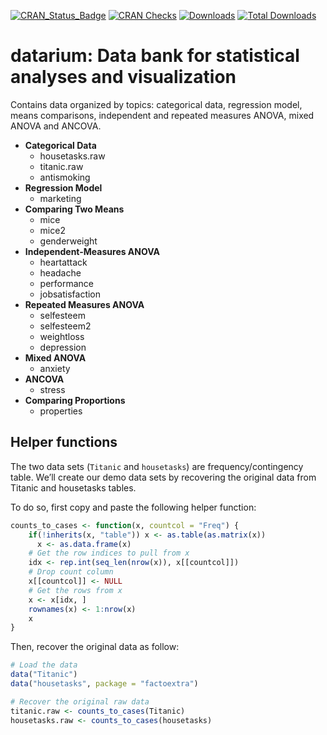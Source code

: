 <!-- README.md is generated from README.Rmd. Please edit that file -->

[![CRAN\_Status\_Badge](https://www.r-pkg.org/badges/version/datarium)](https://cran.r-project.org/package=datarium)
[![CRAN
Checks](https://cranchecks.info/badges/summary/datarium)](https://cran.r-project.org/web/checks/check_results_datarium.html)
[![Downloads](https://cranlogs.r-pkg.org/badges/datarium)](https://cran.r-project.org/package=datarium)
[![Total
Downloads](https://cranlogs.r-pkg.org/badges/grand-total/datarium?color=orange)](https://cranlogs.r-pkg.org/badges/grand-total/datarium)

datarium: Data bank for statistical analyses and visualization
==============================================================

Contains data organized by topics: categorical data, regression model,
means comparisons, independent and repeated measures ANOVA, mixed ANOVA
and ANCOVA.

-   **Categorical Data**
    -   housetasks.raw
    -   titanic.raw
    -   antismoking
-   **Regression Model**
    -   marketing
-   **Comparing Two Means**
    -   mice
    -   mice2
    -   genderweight
-   **Independent-Measures ANOVA**
    -   heartattack
    -   headache
    -   performance
    -   jobsatisfaction
-   **Repeated Measures ANOVA**
    -   selfesteem
    -   selfesteem2
    -   weightloss
    -   depression
-   **Mixed ANOVA**
    -   anxiety
-   **ANCOVA**
    -   stress
-   **Comparing Proportions**
    -   properties

Helper functions
----------------

The two data sets (`Titanic` and `housetasks`) are frequency/contingency
table. We’ll create our demo data sets by recovering the original data
from Titanic and housetasks tables.

To do so, first copy and paste the following helper function:

``` r
counts_to_cases <- function(x, countcol = "Freq") {
    if(!inherits(x, "table")) x <- as.table(as.matrix(x))
      x <- as.data.frame(x)
    # Get the row indices to pull from x
    idx <- rep.int(seq_len(nrow(x)), x[[countcol]])
    # Drop count column
    x[[countcol]] <- NULL
    # Get the rows from x
    x <- x[idx, ]
    rownames(x) <- 1:nrow(x)
    x
}
```

Then, recover the original data as follow:

``` r
# Load the data
data("Titanic")
data("housetasks", package = "factoextra")

# Recover the original raw data
titanic.raw <- counts_to_cases(Titanic)
housetasks.raw <- counts_to_cases(housetasks)
```
